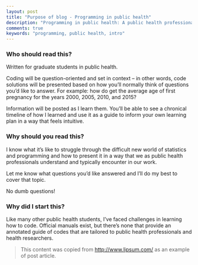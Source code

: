 ```yaml
---
layout: post
title: "Purpose of blog - Programming in public health"
description: "Programming in public health: A public health professional’s guide."
comments: true
keywords: "programming, public health, intro"
---
```


### Who should read this?

Written for graduate students in public health. 

Coding will be question-oriented and set in context – in other words, code solutions will be presented based on how you’ll normally think of questions you’d like to answer. For example: how do get the average age of first pregnancy for the years 2000, 2005, 2010, and 2015? 

Information will be posted as I learn them. You’ll be able to see a chronical timeline of how I learned and use it as a guide to inform your own learning plan in a way that feels intuitive. 

### Why should you read this?

I know what it’s like to struggle through the difficult new world of statistics and programming and how to present it in a way that we as public health professionals understand and typically encounter in our work.

Let me know what questions you’d like answered and I’ll do my best to cover that topic. 

No dumb questions!

### Why did I start this?

Like many other public health students, I’ve faced challenges in learning how to code. Official manuals exist, but there’s none that provide an annotated guide of codes that are tailored to public health professionals and health researchers.

> This content was copied from http://www.lipsum.com/ as an example of post article.
